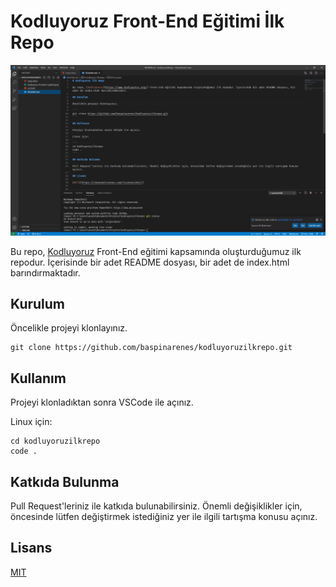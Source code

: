 # Kodluyoruz Front-End Eğitimi İlk Repo

![Kodluyoruz İlk Proje](img/kodluyoruz-ilk-proje.png)

Bu repo, [Kodluyoruz](https://www.kodluyoruz.org/) Front-End eğitimi kapsamında oluşturduğumuz ilk repodur. İçerisinde bir adet README dosyası, bir adet de index.html barındırmaktadır.

## Kurulum

Öncelikle projeyi klonlayınız.

```
git clone https://github.com/baspinarenes/kodluyoruzilkrepo.git
```

## Kullanım

Projeyi klonladıktan sonra VSCode ile açınız.

Linux için:

```
cd kodluyoruzilkrepo
code .
```

## Katkıda Bulunma

Pull Request'leriniz ile katkıda bulunabilirsiniz. Önemli değişiklikler için, öncesinde lütfen değiştirmek istediğiniz yer ile ilgili tartışma konusu açınız.

## Lisans

[MIT](https://choosealicense.com/licenses/mit/)



